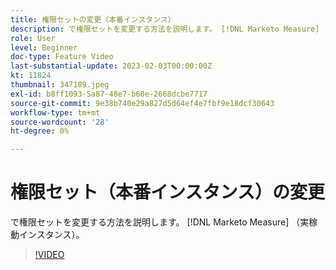 ```yaml
---
title: 権限セットの変更（本番インスタンス）
description: で権限セットを変更する方法を説明します。 [!DNL Marketo Measure] （実稼動インスタンス）。
role: User
level: Beginner
doc-type: Feature Video
last-substantial-update: 2023-02-03T00:00:00Z
kt: 11824
thumbnail: 347189.jpeg
exl-id: b8ff1093-5a87-48e7-b60e-2668dcbe7717
source-git-commit: 9e38b740e29a827d5d64ef4e7fbf9e18dcf30643
workflow-type: tm+mt
source-wordcount: '28'
ht-degree: 0%

---
```


# 権限セット（本番インスタンス）の変更

で権限セットを変更する方法を説明します。 [!DNL Marketo Measure] （実稼動インスタンス）。

>[!VIDEO](https://video.tv.adobe.com/v/347189/?quality=12&learn=on)

